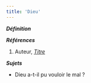 ```yaml
---
title: 'Dieu'
---
```


***Définition*** 

>

***Références***

1. Auteur, <u>*Titre*</u>

***Sujets***

- Dieu a-t-il pu vouloir le mal ?
